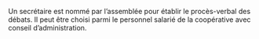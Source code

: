 Un secrétaire est nommé par l’assemblée pour établir le procès-verbal des débats. Il peut être choisi parmi le personnel salarié de la coopérative avec conseil d’administration.